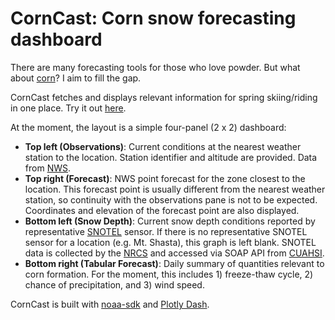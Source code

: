 # CornCast: Corn snow forecasting dashboard
There are many forecasting tools for those who love powder. But what about [corn](https://opensnow.com/news/post/spring-skiing-explained)? I aim to fill the gap.

CornCast fetches and displays relevant information for spring skiing/riding in one place. Try it out [here](http://54.176.14.118:7000/).

At the moment, the layout is a simple four-panel (2 x 2) dashboard:

 * **Top left (Observations)**: Current conditions at the nearest weather station to the location. Station identifier and altitude are provided. Data from [NWS](https://weather.gov).
 * **Top right (Forecast)**: NWS point forecast for the zone closest to the location. This forecast point is usually different from the nearest weather station, so continuity with the observations pane is not to be expected. Coordinates and elevation of the forecast point are also displayed.
 * **Bottom left (Snow Depth)**: Current snow depth conditions reported by representative [SNOTEL](https://www.nrcs.usda.gov/wps/portal/wcc/home/aboutUs/monitoringPrograms/automatedSnowMonitoring/) sensor. If there is no representative SNOTEL sensor for a location (e.g. Mt. Shasta), this graph is left blank. SNOTEL data is collected by the [NRCS](https://www.nrcs.usda.gov/) and accessed via SOAP API from [CUAHSI](https://www.cuahsi.org/).
 * **Bottom right (Tabular Forecast)**: Daily summary of quantities relevant to corn formation. For the moment, this includes 1) freeze-thaw cycle, 2) chance of precipitation, and 3) wind speed.

CornCast is built with [noaa-sdk](https://github.com/paulokuong/noaa) and [Plotly Dash](https://dash.plotly.com/). 
